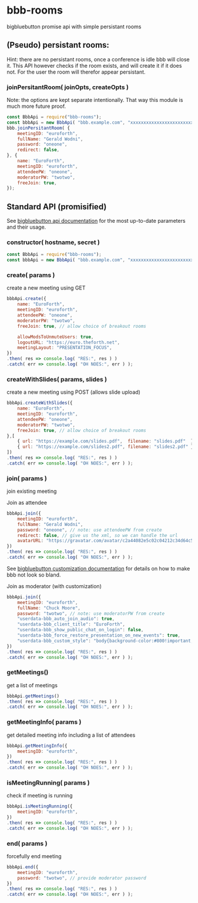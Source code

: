 # bbb-rooms

bigbluebutton promise api with simple persistant rooms

## (Pseudo) persistant rooms:

Hint: there are no persistant rooms, once a conference is idle bbb will close it. This API however checks if the room exists, and will create it if it does not. For the user the room will therefor appear persistant.

### joinPersitantRoom( joinOpts, createOpts )
Note: the options are kept separate intentionally. That way this module is much more future proof.

```js
const BbbApi = require("bbb-rooms");
const bbbApi = new BbbApi( "bbb.example.com", "xxxxxxxxxxxxxxxxxxxxxxxxxxxxxxxxxxxxxxxxxx" );
bbb.joinPersitantRoom( {
    meetingID: "euroforth",
    fullName: "Gerald Wodni",
    password: "oneone",
    redirect: false,
}, {
    name: "EuroForth",
    meetingID: "euroforth",
    attendeePW: "oneone",
    moderatorPW: "twotwo",
    freeJoin: true,
});
```

## Standard API (promisified)
See [bigbluebutton api documentation](https://docs.bigbluebutton.org/dev/api.html) for the most up-to-date parameters and their usage.

### constructor( hostname, secret )
```js
const BbbApi = require("bbb-rooms");
const bbbApi = new BbbApi( "bbb.example.com", "xxxxxxxxxxxxxxxxxxxxxxxxxxxxxxxxxxxxxxxxxx" );
```

### create( params )
create a new meeting using GET

```js
bbbApi.create({
    name: "EuroForth",
    meetingID: "euroforth",
    attendeePW: "oneone",
    moderatorPW: "twotwo",
    freeJoin: true, // allow choice of breakout rooms

    allowModsToUnmuteUsers: true,
    logoutURL: "https://euro.theforth.net",
    meetingLayout: "PRESENTATION_FOCUS",
})
.then( res => console.log( "RES:", res ) )
.catch( err => console.log( "OH NOES:", err ) );
```

### createWithSlides( params, slides )
create a new meeting using POST (allows slide upload)

```js
bbbApi.createWithSlides({
    name: "EuroForth",
    meetingID: "euroforth",
    attendeePW: "oneone",
    moderatorPW: "twotwo",
    freeJoin: true, // allow choice of breakout rooms
},[
    { url: "https://example.com/slides.pdf",  filename: "slides.pdf"  },
    { url: "https://example.com/slides2.pdf", filename: "slides2.pdf" },
])
.then( res => console.log( "RES:", res ) )
.catch( err => console.log( "OH NOES:", err ) );
```

### join( params )
join existing meeting

Join as attendee
```js
bbbApi.join({
    meetingID: "euroforth",
    fullName: "Gerald Wodni",
    password: "oneone", // note: use attendeePW from create
    redirect: false, // give us the xml, so we can handle the url
    avatarURL: "https://gravatar.com/avatar/c2a44082e5c02c04212c34d64c5fa9c5/64/retro", // gravatar, you might want to proxy that for privacy reasons
})
.then( res => console.log( "RES:", res ) )
.catch( err => console.log( "OH NOES:", err ) );
```

See [bigbluebutton customization documentation](https://docs.bigbluebutton.org/admin/customize.html#Customize_) for details on how to make bbb not look so bland.

Join as moderator (with customization)
```js
bbbApi.join({
    meetingID: "euroforth",
    fullName: "Chuck Moore",
    password: "twotwo", // note: use moderatorPW from create
    "userdata-bbb_auto_join_audio": true,
    "userdata-bbb_client_title": "EuroForth",
    "userdata-bbb_show_public_chat_on_login": false,
    "userdata-bbb_force_restore_presentation_on_new_events": true,
    "userdata-bbb_custom_style": "body{background-color:#800!important;}",
})
.then( res => console.log( "RES:", res ) )
.catch( err => console.log( "OH NOES:", err ) );
```

### getMeetings()
get a list of meetings

```js
bbbApi.getMeetings()
.then( res => console.log( "RES:", res ) )
.catch( err => console.log( "OH NOES:", err ) );
```

### getMeetingInfo( params )
get detailed meeting info including a list of attendees

```js
bbbApi.getMeetingInfo({
    meetingID: "euroforth",
})
.then( res => console.log( "RES:", res ) )
.catch( err => console.log( "OH NOES:", err ) );
```

### isMeetingRunning( params )
check if meeting is running

```js
bbbApi.isMeetingRunning({
    meetingID: "euroforth",
})
.then( res => console.log( "RES:", res ) )
.catch( err => console.log( "OH NOES:", err ) );
```

### end( params )
forcefully end meeting

```js
bbbApi.end({
    meetingID: "euroforth",
    password: "twotwo", // provide moderator password
})
.then( res => console.log( "RES:", res ) )
.catch( err => console.log( "OH NOES:", err ) );
```
